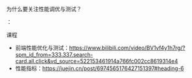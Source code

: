 为什么要关注性能调优与测试？

：

课程

- 前端性能优化与测试：https://www.bilibili.com/video/BV1vf4y1h7rg/?spm_id_from=333.337.search-card.all.click&vd_source=522153461914a766fc002cc8619314e4
- 性能指标：https://juejin.cn/post/6974565176427151397#heading-6